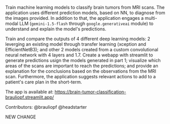 Train machine learning models to classify brain tumors from MRI scans.
The application uses different prediction models, based on NN, to diagnose from the images provided. In addition to that, the application engages a multi-modal LLM (`gemini-1.5-flash` through `google.generativeai` module) to understand and explain the model's predictions.

Train and compare the outputs of 4 different deep learning models: 2 leverging an existing model through transfer learning (xception and EfficientNetB3); and other 2 models created from a custom convolutional neural network with 4 layers and 1.7.
Create a webapp with streamlit to generate predictions usign the models generated in part 1; visualize which areas of the scans are important to reach the predictions; and provide an explanation for the conclusions based on the observations from the MRI scan.
Furthermore, the application suggests relevant actions to add to a patient's care plan in the short-term.

The app is available at: https://brain-tumor-classification-brauliopf.streamlit.app/

Contributors:
@brauliopf
@headstarter

NEW CHANGE
